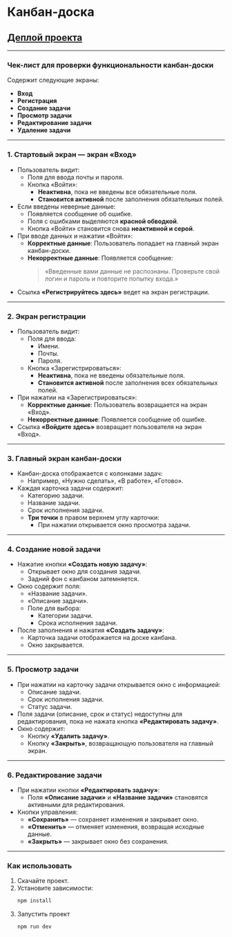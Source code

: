 # Канбан-доска

## [Деплой проекта](https://skypro-canban-1q3dszomx-kristinasapegas-projects.vercel.app)

---

### Чек-лист для проверки функциональности канбан-доски
Содержит следующие экраны:
- **Вход**
- **Регистрация**
- **Создание задачи**
- **Просмотр задачи**
- **Редактирование задачи**
- **Удаление задачи**

---

### 1. Стартовый экран — экран «Вход»
- Пользователь видит:
  - Поля для ввода почты и пароля.
  - Кнопка «Войти»:
    - **Неактивна**, пока не введены все обязательные поля.
    - **Становится активной** после заполнения обязательных полей.
- Если введены неверные данные:
  - Появляется сообщение об ошибке.
  - Поля с ошибками выделяются **красной обводкой**.
  - Кнопка «Войти» становится снова **неактивной и серой**.
- При вводе данных и нажатии «Войти»:
  - **Корректные данные**: Пользователь попадает на главный экран канбан-доски.
  - **Некорректные данные**: Появляется сообщение:
    > «Введенные вами данные не распознаны. Проверьте свой логин и пароль и повторите попытку входа.»
- Ссылка **«Регистрируйтесь здесь»** ведет на экран регистрации.

---

### 2. Экран регистрации
- Пользователь видит:
  - Поля для ввода:
    - Имени.
    - Почты.
    - Пароля.
  - Кнопка «Зарегистрироваться»:
    - **Неактивна**, пока не введены обязательные поля.
    - **Становится активной** после заполнения всех обязательных полей.
- При нажатии на «Зарегистрироваться»:
  - **Корректные данные**: Пользователь возвращается на экран «Вход».
  - **Некорректные данные**: Появляется сообщение об ошибке.
- Ссылка **«Войдите здесь»** возвращает пользователя на экран «Вход».

---

### 3. Главный экран канбан-доски
- Канбан-доска отображается с колонками задач:
  - Например, «Нужно сделать», «В работе», «Готово».
- Каждая карточка задачи содержит:
  - Категорию задачи.
  - Название задачи.
  - Срок исполнения задачи.
  - **Три точки** в правом верхнем углу карточки:
    - При нажатии открывается окно просмотра задачи.

---

### 4. Создание новой задачи
- Нажатие кнопки **«Создать новую задачу»**:
  - Открывает окно для создания задачи.
  - Задний фон с канбаном затемняется.
- Окно содержит поля:
  - «Название задачи».
  - «Описание задачи».
  - Поле для выбора:
    - Категории задачи.
    - Срока исполнения задачи.
- После заполнения и нажатия **«Создать задачу»**:
  - Карточка задачи отображается на доске канбана.
  - Окно закрывается.

---

### 5. Просмотр задачи
- При нажатии на карточку задачи открывается окно с информацией:
  - Описание задачи.
  - Срок исполнения задачи.
  - Статус задачи.
- Поля задачи (описание, срок и статус) недоступны для редактирования, пока не нажата кнопка **«Редактировать задачу»**.
- Окно содержит:
  - Кнопку **«Удалить задачу»**.
  - Кнопку **«Закрыть»**, возвращающую пользователя на главный экран.

---

### 6. Редактирование задачи
- При нажатии кнопки **«Редактировать задачу»**:
  - Поля **«Описание задачи»** и **«Название задачи»** становятся активными для редактирования.
- Кнопки управления:
  - **«Сохранить»** — сохраняет изменения и закрывает окно.
  - **«Отменить»** — отменяет изменения, возвращая исходные данные.
  - **«Закрыть»** — закрывает окно без сохранения.

---

### Как использовать
1. Скачайте проект.
2. Установите зависимости:
   ```bash
   npm install
3. Запустить проект
   ```bash
   npm run dev



